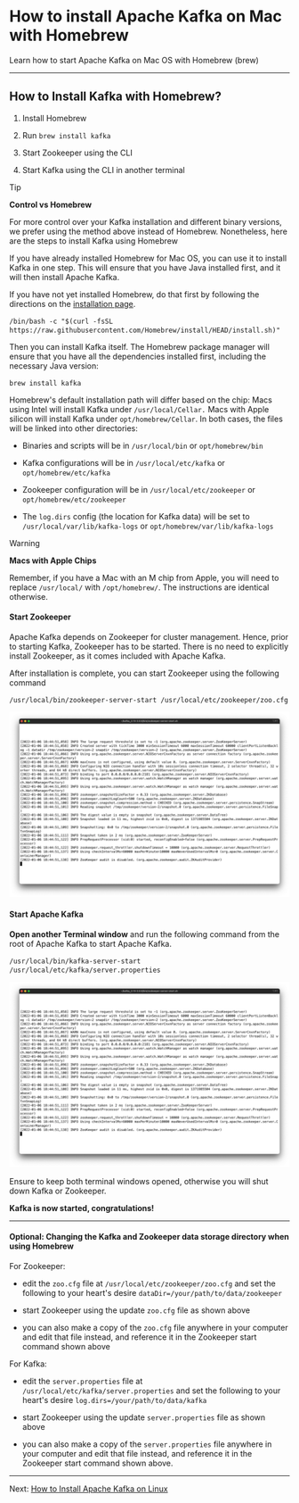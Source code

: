How to install Apache Kafka on Mac with Homebrew
================================================

Learn how to start Apache Kafka on Mac OS with Homebrew (brew)

* * *

How to Install Kafka with Homebrew?
-----------------------------------

[](#How-to-Install-Kafka-with-Homebrew?-0)

1.  Install Homebrew
    
2.  Run `brew install kafka`
    
3.  Start Zookeeper using the CLI
    
4.  Start Kafka using the CLI in another terminal
    

> [!TIP]
> **Control vs Homebrew**
>
> For more control over your Kafka installation and different binary versions, we prefer using the method above instead of Homebrew. Nonetheless, here are the steps to install Kafka using Homebrew

If you have already installed Homebrew for Mac OS, you can use it to install Kafka in one step. This will ensure that you have Java installed first, and it will then install Apache Kafka.

If you have not yet installed Homebrew, do that first by following the directions on the [installation page](https://brew.sh/).

```
/bin/bash -c "$(curl -fsSL https://raw.githubusercontent.com/Homebrew/install/HEAD/install.sh)"
```

Then you can install Kafka itself. The Homebrew package manager will ensure that you have all the dependencies installed first, including the necessary Java version:

```
brew install kafka
```

Homebrew's default installation path will differ based on the chip: Macs using Intel will install Kafka under `/usr/local/Cellar.` Macs with Apple silicon will install Kafka under `opt/homebrew/Cellar`. In both cases, the files will be linked into other directories:

*   Binaries and scripts will be in `/usr/local/bin` or `opt/homebrew/bin`
    
*   Kafka configurations will be in `/usr/local/etc/kafka` or `opt/homebrew/etc/kafka`
    
*   Zookeeper configuration will be in `/usr/local/etc/zookeeper` or `opt/homebrew/etc/zookeeper`
    
*   The `log.dirs` config (the location for Kafka data) will be set to `/usr/local/var/lib/kafka-logs` or `opt/homebrew/var/lib/kafka-logs`
    

> [!WARNING]
> **Macs with Apple Chips**
>
> Remember, if you have a Mac with an M chip from Apple, you will need to replace `/usr/local/` with `/opt/homebrew/`. The instructions are identical otherwise.

#### **Start Zookeeper**

Apache Kafka depends on Zookeeper for cluster management. Hence, prior to starting Kafka, Zookeeper has to be started. There is no need to explicitly install Zookeeper, as it comes included with Apache Kafka.

After installation is complete, you can start Zookeeper using the following command


```
/usr/local/bin/zookeeper-server-start /usr/local/etc/zookeeper/zoo.cfg
```

![Terminal screenshot showing that Zookeeper for Kafka is running.](../static/images/Screen_Shot_2022-01-06_at_18.webp "Starting Zookeeper for Kafka via Homebrew on Mac OS")

#### **Start Apache Kafka**

**Open another Terminal window** and run the following command from the root of Apache Kafka to start Apache Kafka.

[](javascript:void(0);)

```
/usr/local/bin/kafka-server-start /usr/local/etc/kafka/server.properties
```

![Terminal screenshot taken when starting Apache Kafka via Homebrew on Mac](../static/images/Screen_Shot_2022-01-06_at_18.webp "Starting Kafka via Homebrew for Mac")

Ensure to keep both terminal windows opened, otherwise you will shut down Kafka or Zookeeper.

**Kafka is now started, congratulations!**

* * *

#### **Optional: Changing the Kafka and Zookeeper data storage directory when using Homebrew**

For Zookeeper:

*   edit the `zoo.cfg` file at `/usr/local/etc/zookeeper/zoo.cfg` and set the following to your heart's desire `dataDir=/your/path/to/data/zookeeper`
    
*   start Zookeeper using the update `zoo.cfg` file as shown above
    
*   you can also make a copy of the `zoo.cfg` file anywhere in your computer and edit that file instead, and reference it in the Zookeeper start command shown above
    

For Kafka:

*   edit the `server.properties` file at `/usr/local/etc/kafka/server.properties` and set the following to your heart's desire `log.dirs=/your/path/to/data/kafka`
    
*   start Zookeeper using the update `server.properties` file as shown above
    
*   you can also make a copy of the `server.properties` file anywhere in your computer and edit that file instead, and reference it in the Zookeeper start command shown above.

---
Next: [How to Install Apache Kafka on Linux](https://github.com/AbdoMusk/Apache-Kafka/blob/main/2-%20Starting%20Kafka/5-%20How%20to%20Install%20Apache%20Kafka%20on%20Linux.md)